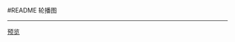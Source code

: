 ﻿#README
轮播图

---
[预览][1]


  [1]: https://helloforrestworld.github.io/javascriptLab/特效轮播图(运动函数)/index.html